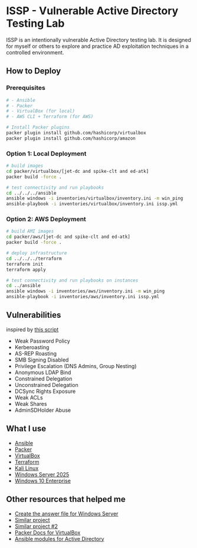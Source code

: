 # ISSP - Vulnerable Active Directory Testing Lab

ISSP is an intentionally vulnerable Active Directory testing lab. It is designed for myself or others to explore and practice AD exploitation techniques in a controlled environment.

## How to Deploy
### Prerequisites
```bash
# - Ansible
# - Packer
# - VirtualBox (for local) 
# - AWS CLI + Terraform (for AWS)

# Install Packer plugins
packer plugin install github.com/hashicorp/virtualbox
packer plugin install github.com/hashicorp/amazon
```

### Option 1: Local Deployment

```bash
# build images
cd packer/virtualbox/[jet-dc and spike-clt and ed-atk]
packer build -force .

# test connectivity and run playbooks
cd ../../../ansible
ansible windows -i inventories/virtualbox/inventory.ini -m win_ping
ansible-playbook -i inventories/virtualbox/inventory.ini issp.yml
```

### Option 2: AWS Deployment

```bash
# build AMI images
cd packer/aws/[jet-dc and spike-clt and ed-atk]
packer build -force .

# deploy infrastructure
cd ../../../terraform
terraform init
terraform apply

# test connectivity and run playbooks on instances
cd ../ansible
ansible windows -i inventories/aws/inventory.ini -m win_ping
ansible-playbook -i inventories/aws/inventory.ini issp.yml
```

## Vulnerabilities
inspired by [this script](https://github.com/safebuffer/vulnerable-AD)
- Weak Password Policy
- Kerberoasting
- AS-REP Roasting 
- SMB Signing Disabled
- Privilege Escalation (DNS Admins, Group Nesting)
- Anonymous LDAP Bind
- Constrained Delegation
- Unconstrained Delegation
- DCSync Rights Exposure
- Weak ACLs
- Weak Shares
- AdminSDHolder Abuse

## What I use
- [Ansible](https://www.ansible.com/)
- [Packer](https://developer.hashicorp.com/packer)
- [VirtualBox](https://www.virtualbox.org/)
- [Terraform](https://developer.hashicorp.com/terraform)
- [Kali Linux](https://www.kali.org/)
- [Windows Server 2025](https://www.microsoft.com/en-us/evalcenter/evaluate-windows-server-2025)
- [Windows 10 Enterprise](https://www.microsoft.com/en-us/evalcenter/evaluate-windows-10-enterprise)

## Other resources that helped me
- [Create the answer file for Windows Server](https://github.com/chef/bento/blob/main/packer_templates/win_answer_files/2025/Autounattend.xml)
- [Similar project](https://github.com/dteslya/win-iac-lab)
- [Similar project #2](https://github.com/blink-zero/ansible-ad-lab)
- [Packer Docs for VirtualBox](https://developer.hashicorp.com/packer/integrations/hashicorp/virtualbox/latest/components/builder/iso)
- [Ansible modules for Active Directory](https://galaxy.ansible.com/ui/repo/published/microsoft/ad/docs/?extIdCarryOver=true&sc_cid=701f2000001OH7YAAW)
